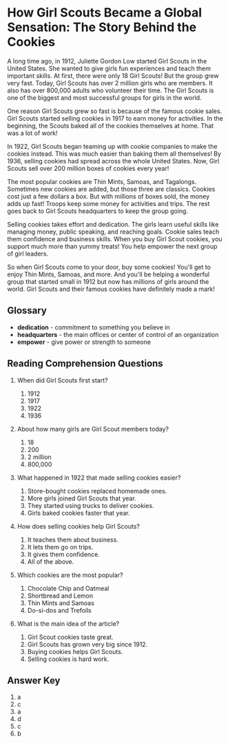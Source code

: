 # How Girl Scouts Became a Global Sensation: The Story Behind the Cookies

A long time ago, in 1912, Juliette Gordon Low started Girl Scouts in the United States. She wanted to give girls fun experiences and teach them important skills. At first, there were only 18 Girl Scouts! But the group grew very fast. Today, Girl Scouts has over 2 million girls who are members. It also has over 800,000 adults who volunteer their time. The Girl Scouts is one of the biggest and most successful groups for girls in the world.

One reason Girl Scouts grew so fast is because of the famous cookie sales. Girl Scouts started selling cookies in 1917 to earn money for activities. In the beginning, the Scouts baked all of the cookies themselves at home. That was a lot of work!

In 1922, Girl Scouts began teaming up with cookie companies to make the cookies instead. This was much easier than baking them all themselves! By 1936, selling cookies had spread across the whole United States. Now, Girl Scouts sell over 200 million boxes of cookies every year!

The most popular cookies are Thin Mints, Samoas, and Tagalongs. Sometimes new cookies are added, but those three are classics. Cookies cost just a few dollars a box. But with millions of boxes sold, the money adds up fast! Troops keep some money for activities and trips. The rest goes back to Girl Scouts headquarters to keep the group going.

Selling cookies takes effort and dedication. The girls learn useful skills like managing money, public speaking, and reaching goals. Cookie sales teach them confidence and business skills. When you buy Girl Scout cookies, you support much more than yummy treats! You help empower the next group of girl leaders.

So when Girl Scouts come to your door, buy some cookies! You'll get to enjoy Thin Mints, Samoas, and more. And you'll be helping a wonderful group that started small in 1912 but now has millions of girls around the world. Girl Scouts and their famous cookies have definitely made a mark!

## Glossary

- **dedication** - commitment to something you believe in
- **headquarters** - the main offices or center of control of an organization
- **empower** - give power or strength to someone

## Reading Comprehension Questions

1. When did Girl Scouts first start?
   1. 1912
   2. 1917
   3. 1922
   4. 1936

2. About how many girls are Girl Scout members today?
   1. 18
   2. 200
   3. 2 million
   4. 800,000

3. What happened in 1922 that made selling cookies easier?
   1. Store-bought cookies replaced homemade ones.
   2. More girls joined Girl Scouts that year.
   3. They started using trucks to deliver cookies.
   4. Girls baked cookies faster that year.

4. How does selling cookies help Girl Scouts?
   1. It teaches them about business.
   2. It lets them go on trips.
   3. It gives them confidence.
   4. All of the above.

5. Which cookies are the most popular?
   1. Chocolate Chip and Oatmeal
   2. Shortbread and Lemon
   3. Thin Mints and Samoas
   4. Do-si-dos and Trefoils

6. What is the main idea of the article?
   1. Girl Scout cookies taste great.
   2. Girl Scouts has grown very big since 1912.
   3. Buying cookies helps Girl Scouts.
   4. Selling cookies is hard work.

## Answer Key

1. a
2. c
3. a
4. d
5. c
6. b
